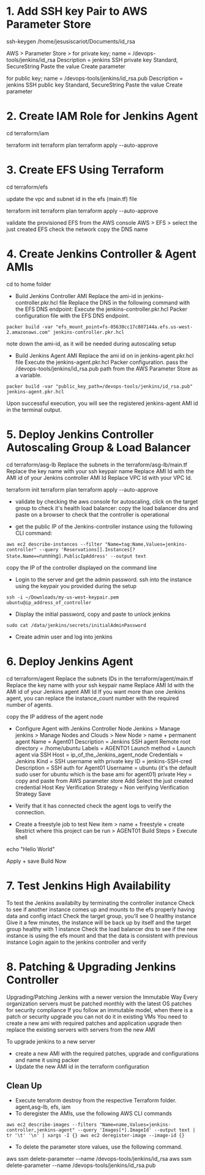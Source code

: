 
# 1. Add SSH key Pair to AWS Parameter Store
ssh-keygen /home/jesusiscariot/Documents/id_rsa

AWS > Parameter Store > 
for private key;
name = /devops-tools/jenkins/id_rsa
Description = jenkins SSH private key
Standard, SecureString
Paste the value
Create parameter

for public key;
name = /devops-tools/jenkins/id_rsa.pub
Description = jenkins SSH public key
Standard, SecureString
Paste the value
Create parameter

# 2. Create IAM Role for Jenkins Agent
cd terraform/iam

terraform init
terraform plan
terraform apply --auto-approve

# 3. Create EFS Using Terraform
cd terraform/efs

update the vpc and subnet id in the efs (main.tf) file

terraform init
terraform plan
terraform apply --auto-approve

validate the provisioned EFS from the AWS console
AWS > EFS > select the just created EFS 
check the network
copy the DNS name

# 4. Create Jenkins Controller & Agent AMIs
cd to home folder

- Build Jenkins Controller AMI
Replace the ami-id in jenkins-controller.pkr.hcl file
Replace the DNS in the following command with the EFS DNS endpoint:
Execute the jenkins-controller.pkr.hcl Packer configuration file with the EFS DNS endpoint. 

`packer build -var "efs_mount_point=fs-05630cc17c807144a.efs.us-west-2.amazonaws.com" jenkins-controller.pkr.hcl`

note down the ami-id, as it will be needed during autoscaling setup

- Build Jenkins Agent AMI
Replace the ami id on in jenkins-agent.pkr.hcl file
Execute the jenkins-agent.pkr.hcl Packer configuration.
pass the /devops-tools/jenkins/id_rsa.pub path from the AWS Parameter Store as a variable.

`packer build -var "public_key_path=/devops-tools/jenkins/id_rsa.pub" jenkins-agent.pkr.hcl`

Upon successful execution, you will see the registered jenkins-agent AMI id in the terminal output.

# 5. Deploy Jenkins Controller Autoscaling Group & Load Balancer
cd terraform/asg-lb
Replace the subnets in the terraform/asg-lb/main.tf
Replace the key name with your ssh keypair name
Replace AMI Id with the AMI id of your Jenkins controller AMI Id
Replace VPC Id with your VPC Id.

terraform init
terraform plan 
terraform apply --auto-approve

- validate by checking the aws console for
autoscaling, click on the target group to check it's health
load balancer: copy the load balancer dns and paste on a browser to check that the controller is operational


- get the public IP of the Jenkins-controller instance using the following CLI command:

`aws ec2 describe-instances --filter "Name=tag:Name,Values=jenkins-controller" --query 'Reservations[].Instances[?State.Name==`running`].PublicIpAddress' --output text`

copy the IP of the controller displayed on the command line


- Login to the server and get the admin password.
ssh into the instance using the keypair you provided during the setup

`ssh -i ~/Downloads/my-us-west-keypair.pem ubuntu@ip_address_of_controller`

- Display the initial password, copy and paste to unlock jenkins

`sudo cat /data/jenkins/secrets/initialAdminPassword`

- Create admin user and log into jenkins


# 6. Deploy Jenkins Agent
cd terraform/agent
Replace the subnets IDs in the terraform/agent/main.tf
Replace the key name with your ssh keypair name
Replace AMI Id with the AMI id of your Jenkins agent AMI Id
If you want more than one Jenkins agent, you can replace the instance_count number with the required number of agents.

copy the IP address of the agent node

- Configure Agent with Jenkins Controller Node 
Jenkins > Manage jenkins > Manage Nodes and Clouds > New Node > name + permanent agent
Name = Agent01
Description = Jenkins SSH agent
Remote root directory = /home/ubuntu
Labels = AGENTO1
Launch method = Launch agent via SSH
Host = ip_of_the_Jenkins_agent_node
Credentials = Jenkins
    Kind = SSH username with private key
    ID = jenkins-SSH-cred
    Description = SSH auth for Agent01
    Username = ubuntu (it's the default sudo user for ubuntu which is the base ami for agent01)
    private Hey = copy and paste from AWS parameter store
    Add
Select the just created credential
Host Key Verification Strategy = Non verifying Verification Strategy
Save

- Verify that it has connected
check the agent logs to verify the connection.

- Create a freestyle job to test
New item > name + freestyle + create
Restrict where this project can be run > AGENT01
Build Steps > Execute shell

echo "Hello World"

Apply + save
Build Now

# 7.  Test Jenkins High Availability
To test the Jenkins availabilty by terminating the controller instance
Check to see if another instance comes up and mounts to the efs properly having data and config intact
Check the target group, you'll see 0 healthy instance
Give it a few minutes, the instance will be back up by itself and the target group healthy with 1 instance 
Check the load balancer dns to see if the new instance is using the efs mount and that the data is consistent with previous instance
Login again to the jenkins controller and verify

# 8.  Patching & Upgrading Jenkins Controller
Upgrading/Patching Jenkins with a newer version the Immutable Way
 Every organization servers must be patched monthly with the latest OS patches for security compliance
 If you follow an immutable model, when there is a patch or security upgrade you can not do it in existing VMs
 You need to create a new ami with required patches and application upgrade then replace the existing servers with servers from the new AMI

To upgrade jenkins to a new server
- create a new AMI with the required patches, upgrade and configurations and name it using packer
- Update the new AMI id in the terraform configuration







##  Clean Up
- Execute terraform destroy from the respective Terraform folder.
agent,asg-lb, efs, iam
- To deregister the AMIs, use the following AWS CLI commands

`aws ec2 describe-images --filters "Name=name,Values=jenkins-controller,jenkins-agent" --query 'Images[*].ImageId' --output text | tr '\t' '\n' | xargs -I {} aws ec2 deregister-image --image-id {}`

- To delete the parameter store values, use the following command.

aws ssm delete-parameter --name /devops-tools/jenkins/id_rsa
aws ssm delete-parameter --name /devops-tools/jenkins/id_rsa.pub
